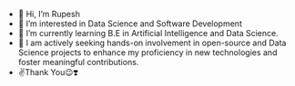 - 👋 Hi, I’m Rupesh
- 👀 I’m interested in Data Science and Software Development
- 🌱 I’m currently learning B.E in Artificial Intelligence and Data Science.
- 💞️ I am actively seeking hands-on involvement in open-source and Data Science projects to enhance my proficiency in new technologies and foster meaningful contributions.
- ✌️Thank You😉❣️  

<!---
rupesshhh/rupesshhh is a ✨ special ✨ repository because its `README.md` (this file) appears on your GitHub profile.
You can click the Preview link to take a look at your changes.
--->
